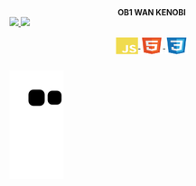 <div align="center"><strong>OB1 WAN KENOBI</strong></div>

  <a href="https://github.com/imhungry99">
  <img height="180em" src="https://github-readme-stats.vercel.app/api?username=imhungry99&show_icons=true&theme=dracula&include_all_commits=true&count_private=true"/>
  <img height="180em" src="https://github-readme-stats.vercel.app/api/top-langs/?username=imhungry99&layout=compact&langs_count=7&theme=dracula"/>
</div>
<div style="display: inline_block" align="center"><br>
  <img align="center" alt="Rafa-Js" height="30" width="40" src="https://raw.githubusercontent.com/devicons/devicon/master/icons/javascript/javascript-plain.svg">
  <img align="center" alt="Rafa-HTML" height="30" width="40" src="https://raw.githubusercontent.com/devicons/devicon/master/icons/html5/html5-original.svg">
  <img align="center" alt="Rafa-CSS" height="30" width="40" src="https://raw.githubusercontent.com/devicons/devicon/master/icons/css3/css3-original.svg">
</div>
  
  ##
 

  ![Snake animation](https://github.com/rafaballerini/rafaballerini/blob/output/github-contribution-grid-snake.svg)
 
</div>
